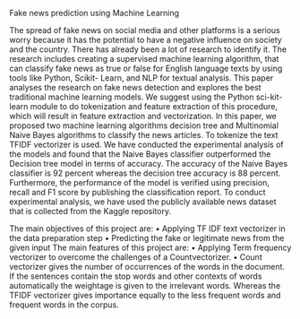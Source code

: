 Fake news prediction using Machine Learning

The spread of fake news on social media and other platforms is a serious worry because it has the potential to have a negative influence on society and the country. There has already been a lot of research to identify it. The research includes creating a supervised machine learning algorithm, that can classify fake news as true or false for English language texts by using tools like Python, Scikit- Learn, and NLP for textual analysis. This paper analyses the research on fake news detection and explores the best traditional machine learning models. We suggest using the Python sci-kit-learn module to do tokenization and feature extraction of this procedure, which will result in feature extraction and vectorization. In this paper, we proposed two machine learning algorithms decision tree and Multinomial Naive Bayes algorithms to classify the news articles. To tokenize the text TFIDF vectorizer is used. We have conducted the experimental analysis of the models and found that the Naive Bayes classifier outperformed the Decision tree model in terms of accuracy. The accuracy of the Naive Bayes classifier is 92 percent whereas the decision tree accuracy is 88 percent. Furthermore, the performance of the model is verified using precision, recall and F1 score by publishing the classification report. To conduct experimental analysis, we have used the publicly available news dataset that is collected from the Kaggle repository.

The main objectives of this project are:
•	Applying TF IDF text vectorizer in the data preparation step
•	Predicting the fake or legitimate news from the given input
The main features of this project are:
•	Applying Term frequency vectorizer to overcome the challenges of a Countvectorizer.
•	Count vectorizer gives the number of occurrences of the words in the document. If the sentences contain the stop words and other contexts of words automatically the weightage is given to the irrelevant words. Whereas the TFIDF vectorizer gives importance equally to the less frequent words and frequent words in the corpus.
 
